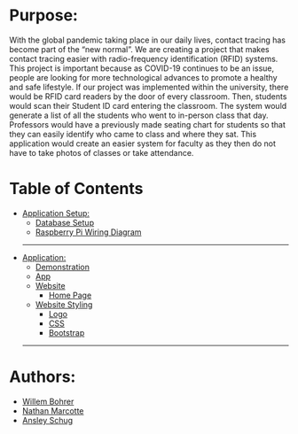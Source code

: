 Purpose:
======

 With the global pandemic taking place in our daily lives, contact tracing has become part of the “new normal”. We are creating a project that makes contact tracing easier with radio-frequency identification (RFID) systems. This project is important because as COVID-19 continues to be an issue, people are looking for more technological advances to promote a healthy and safe lifestyle. If our project was implemented within the university, there would be RFID card readers by the door of every classroom. Then, students would scan their Student ID card entering the classroom. The system would generate a list of all the students who went to in-person class that day. Professors would have a previously made seating chart for students so that they can easily identify who came to class and where they sat. This application would create an easier system for faculty as they then do not have to take photos of classes or take attendance.

Table of Contents
======
- [Application Setup:](#Header)
  * [Database Setup](https://github.com/willembohrer-ndsu/CSCI-488-Human-Computer-Interaction/blob/master/Examples/Database%20Setup%20Instructions.pdf)
  * [Raspberry Pi Wiring Diagram](https://github.com/willembohrer-ndsu/CSCI-488-Human-Computer-Interaction/blob/master/Examples/Raspberry_Pi_Wiring_Diagram.png)
  ---
- [Application:](#Header)
  * [Demonstration](https://youtu.be/UB6OK7NcDAI)
  * [App](attendance.py)
  * [Website](templates)
    - [Home Page](templates/main.html)
  * [Website Styling](static)
    - [Logo](https://github.com/willembohrer-ndsu/CSCI-488-Human-Computer-Interaction/blob/master/static/RFID%20ID%20TRACING%20Logo.PNG)
    - [CSS](static/style.css)
    - [Bootstrap](static/bootstrap-4.4.1.css)
  ---
Authors:
======
- [Willem Bohrer](https://www.linkedin.com/in/willembohrer/)
- [Nathan Marcotte](https://www.linkedin.com/in/nathanmarcotte/)
- [Ansley Schug](https://www.linkedin.com/in/ansley-schug-51b236179/)
